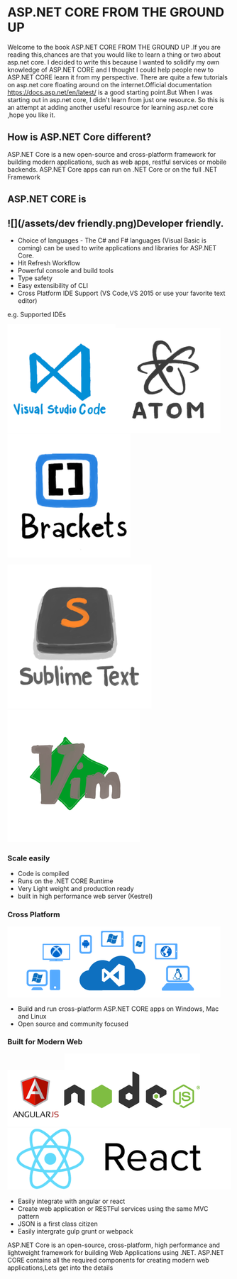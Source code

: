 # ASP.NET CORE FROM THE GROUND UP

Welcome to the book ASP.NET CORE FROM THE GROUND UP .If you are reading this,chances are that you would like to learn a thing or two about asp.net core. I decided to write this because I wanted to solidify my own knowledge of ASP.NET CORE and I thought I could help people new to ASP.NET CORE learn it from my perspective. There are quite a few tutorials on asp.net core floating around on the internet.Official documentation [https:\/\/docs.asp.net\/en\/latest\/](https://docs.asp.net/en/latest/) is a good starting point.But When I was starting out in asp.net core, I didn't learn from just one resource. So this is an attempt at adding another useful resource for learning asp.net core ,hope you like it.

## How is ASP.NET Core different?

ASP.NET Core is a new open-source and cross-platform framework for building modern applications, such as web apps, restful services or mobile backends. ASP.NET Core apps can run on .NET Core or on the full .NET Framework

## ASP.NET CORE is

## ![](/assets/dev friendly.png)Developer friendly.

* Choice of languages - The C\# and F\# languages \(Visual Basic is coming\) can be used to write applications and libraries for ASP.NET Core.
* Hit Refresh Workflow
* Powerful console and build tools
* Type safety
* Easy extensibility of CLI
* Cross Platform IDE Support \(VS Code,VS 2015 or use your favorite text editor\)

e.g. Supported IDEs

![](/assets/vscode.png)![](/assets/atom.png)![](/assets/brackets.png)

![](/assets/sublimetext.png)![](/assets/vim.png)

### Scale easily

* Code is compiled 
* Runs on the .NET CORE Runtime
* Very Light weight and production ready 
* built in high performance web server \(Kestrel\) 

### Cross Platform

![](/assets/cross-platform.png)

* Build and run cross-platform ASP.NET CORE apps on Windows, Mac and Linux
* Open source and community focused

### Built for Modern Web

![](/assets/angularjs.png)![](/assets/nodejs.png)![](/assets/reactjs.png)

* Easily integrate with angular or react 
* Create web application or RESTFul services using the same MVC pattern
* JSON is a first class citizen
* Easily intergrate gulp grunt or webpack

ASP.NET Core is an open-source, cross-platform, high performance and lightweight framework for building Web Applications using .NET. ASP.NET CORE contains all the required components for creating modern web applications,Lets get into the details

